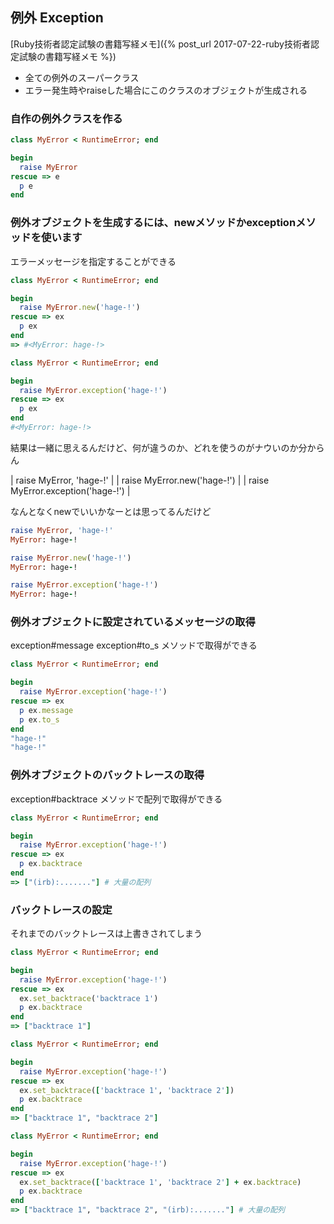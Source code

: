 ## 例外 Exception

[Ruby技術者認定試験の書籍写経メモ]({% post_url 2017-07-22-ruby技術者認定試験の書籍写経メモ %})

- 全ての例外のスーパークラス
- エラー発生時やraiseした場合にこのクラスのオブジェクトが生成される

### 自作の例外クラスを作る

```ruby
class MyError < RuntimeError; end

begin
  raise MyError
rescue => e
  p e
end
```

### 例外オブジェクトを生成するには、newメソッドかexceptionメソッドを使います

エラーメッセージを指定することができる

```ruby
class MyError < RuntimeError; end

begin
  raise MyError.new('hage-!')
rescue => ex
  p ex
end
=> #<MyError: hage-!>
```

```ruby
class MyError < RuntimeError; end

begin
  raise MyError.exception('hage-!')
rescue => ex
  p ex
end
#<MyError: hage-!>
```

結果は一緒に思えるんだけど、何が違うのか、どれを使うのがナウいのか分からん

| raise MyError, 'hage-!'           |
| raise MyError.new('hage-!')       |
| raise MyError.exception('hage-!') |

なんとなくnewでいいかなーとは思ってるんだけど

```ruby
raise MyError, 'hage-!'
MyError: hage-!

raise MyError.new('hage-!')
MyError: hage-!

raise MyError.exception('hage-!')
MyError: hage-!
```

### 例外オブジェクトに設定されているメッセージの取得

exception#message exception#to_s メソッドで取得ができる

```ruby
class MyError < RuntimeError; end

begin
  raise MyError.exception('hage-!')
rescue => ex
  p ex.message
  p ex.to_s
end
"hage-!"
"hage-!"
```

### 例外オブジェクトのバックトレースの取得

exception#backtrace メソッドで配列で取得ができる

```ruby
class MyError < RuntimeError; end

begin
  raise MyError.exception('hage-!')
rescue => ex
  p ex.backtrace
end
=> ["(irb):......."] # 大量の配列
```

### バックトレースの設定

それまでのバックトレースは上書きされてしまう

```ruby
class MyError < RuntimeError; end

begin
  raise MyError.exception('hage-!')
rescue => ex
  ex.set_backtrace('backtrace 1')
  p ex.backtrace
end
=> ["backtrace 1"]
```

```ruby
class MyError < RuntimeError; end

begin
  raise MyError.exception('hage-!')
rescue => ex
  ex.set_backtrace(['backtrace 1', 'backtrace 2'])
  p ex.backtrace
end
=> ["backtrace 1", "backtrace 2"]
```

```ruby
class MyError < RuntimeError; end

begin
  raise MyError.exception('hage-!')
rescue => ex
  ex.set_backtrace(['backtrace 1', 'backtrace 2'] + ex.backtrace)
  p ex.backtrace
end
=> ["backtrace 1", "backtrace 2", "(irb):......."] # 大量の配列
```
